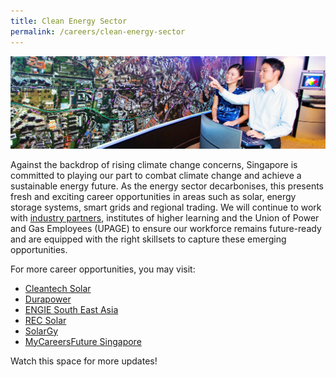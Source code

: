 ```yaml
---
title: Clean Energy Sector
permalink: /careers/clean-energy-sector
---
```

<img src="/images/about/Industry_sub.jpg" /><br/>

Against the backdrop of rising climate change concerns, Singapore is committed to playing our part to combat climate change and achieve a sustainable energy future. As the energy sector decarbonises, this presents fresh and exciting career opportunities in areas such as solar, energy storage systems, smart grids and regional trading. We will continue to work with <a href="https://www.poweringlives.gov.sg/about/industry-partners/city-energy/" target="_blank">industry partners</a>, institutes of higher learning and the Union of Power and Gas Employees (UPAGE) to ensure our workforce remains future-ready and are equipped with the right skillsets to capture these emerging opportunities.

For more career opportunities, you may visit:

* <a href="https://cleantechsolar.com/contact/careers/">Cleantech Solar</a>
* <a href="https://www.durapowerbattery.com/career/">Durapower</a>
* <a href="https://www.engie-sea.com/careers">ENGIE South East Asia</a>
* <a href="https://www.recgroup.com/en/green-your-career">REC Solar</a>
* <a href="http://solargy.com.sg/new/index.php?route=news/ncategory&ncat=59_65">SolarGy</a>
* <a href="https://www.mycareersfuture.gov.sg/search?search=Clean%20Energy&sortBy=relevancy&page=0">MyCareersFuture Singapore</a>

Watch this space for more updates!
